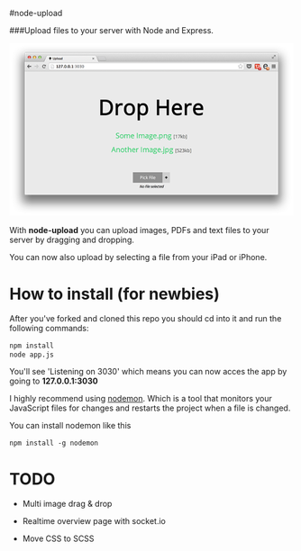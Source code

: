 #node-upload

###Upload files to your server with Node and Express.

<p style="text-align: center">
<img src="screenshot.png">
</p>

With **node-upload** you can upload images, PDFs and text files to your server by dragging and dropping. 

You can now also upload by selecting a file from your
iPad or iPhone.

# How to install (for newbies)

After you've forked and cloned this repo you should cd into it and run the following commands:

```
npm install 
node app.js
```

You'll see 'Listening on 3030' which means you can now acces the app by going to **127.0.0.1:3030**

I highly recommend using [nodemon](https://github.com/remy/nodemon). Which is a tool that monitors your JavaScript files for changes and restarts the project when a file is changed.

You can install nodemon like this

```
npm install -g nodemon
```

# TODO

* Multi image drag & drop

* Realtime overview page with socket.io

* Move CSS to SCSS
